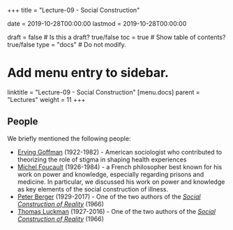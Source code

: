 +++
title = "Lecture-09 - Social Construction"

date = 2019-10-28T00:00:00
lastmod = 2019-10-28T00:00:00

draft = false  # Is this a draft? true/false
toc = true  # Show table of contents? true/false
type = "docs"  # Do not modify.

# Add menu entry to sidebar.
linktitle = "Lecture-09 - Social Construction"
[menu.docs]
  parent = "Lectures"
  weight = 11
+++

## People
We briefly mentioned the following people:

* [Erving Goffman](https://en.wikipedia.org/wiki/Erving_Goffman) (1922-1982) - American sociologist who contributed to theorizing the role of stigma in shaping health experiences
* [Michel Foucault](https://en.wikipedia.org/wiki/Michel_Foucault) (1926-1984) - a French philosopher best known for his work on power and knowledge, especially regarding prisons and medicine. In particular, we discussed his work on power and knowledge as key elements of the social construction of illness.
* [Peter Berger](https://en.wikipedia.org/wiki/Peter_L._Berger) (1929-2017) - One of the two authors of the [*Social Construction of Reality*](https://en.wikipedia.org/wiki/The_Social_Construction_of_Reality) (1966)
* [Thomas Luckman](https://en.wikipedia.org/wiki/Thomas_Luckmann) (1927-2016) - One of the two authors of the [*Social Construction of Reality*](https://en.wikipedia.org/wiki/The_Social_Construction_of_Reality) (1966)